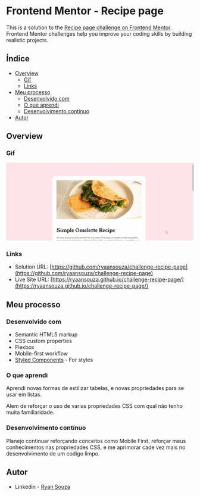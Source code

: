 # Frontend Mentor - Recipe page

This is a solution to the [Recipe page challenge on Frontend Mentor](https://www.frontendmentor.io/challenges/recipe-page-KiTsR8QQKm). Frontend Mentor challenges help you improve your coding skills by building realistic projects. 

## Índice

- [Overview](#overview)
  - [Gif](#gif)
  - [Links](#links)
- [Meu processo](#meu-processo)
  - [Desenvolvido com](#desenvolvido-com)
  - [O que aprendi](#O-que-aprendi)
  - [Desenvolvimento contínuo](#desenvolvimento-contínuo)
- [Autor](#autor)

## Overview

### Gif

![](./design/my-recipe-page.gif)

### Links

- Solution URL: [https://github.com/ryaansouza/challenge-recipe-page](https://github.com/ryaansouza/challenge-recipe-page)
- Live Site URL: [https://ryaansouza.github.io/challenge-recipe-page/](https://ryaansouza.github.io/challenge-recipe-page/)

## Meu processo

### Desenvolvido com

- Semantic HTML5 markup
- CSS custom properties
- Flexbox
- Mobile-first workflow
- [Styled Components](https://styled-components.com/) - For styles

### O que aprendi

Aprendi novas formas de estilizar tabelas, e novas propriedades para se usar em listas.

Alem de reforçar o uso de varias propriedades CSS com qual não tenho muita familiaridade.

### Desenvolvimento contínuo

Planejo continuar reforçando conceitos como Mobile First, reforçar meus conhecimentos nas propriedades CSS, e me aprimorar cade vez mais no desenvolvimento de um codigo limpo.

## Autor

- Linkedin - [Ryan Souza](https://www.linkedin.com/in/ryaansouza/)

